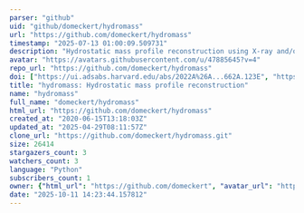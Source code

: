 ```yaml
---
parser: "github"
uid: "github/domeckert/hydromass"
url: "https://github.com/domeckert/hydromass"
timestamp: "2025-07-13 01:00:09.509731"
description: "Hydrostatic mass profile reconstruction using X-ray and/or Sunyaev-Zeldovich data"
avatar: "https://avatars.githubusercontent.com/u/47885645?v=4"
repo_url: "https://github.com/domeckert/hydromass"
doi: ["https://ui.adsabs.harvard.edu/abs/2022A%26A...662A.123E", "https://ui.adsabs.harvard.edu/abs/2025ascl.soft06017E/abstract"]
title: "hydromass: Hydrostatic mass profile reconstruction"
name: "hydromass"
full_name: "domeckert/hydromass"
html_url: "https://github.com/domeckert/hydromass"
created_at: "2020-06-15T13:18:03Z"
updated_at: "2025-04-29T08:11:57Z"
clone_url: "https://github.com/domeckert/hydromass.git"
size: 26414
stargazers_count: 3
watchers_count: 3
language: "Python"
subscribers_count: 1
owner: {"html_url": "https://github.com/domeckert", "avatar_url": "https://avatars.githubusercontent.com/u/47885645?v=4", "login": "domeckert", "type": "User"}
date: "2025-10-11 14:23:44.157812"
---
```

